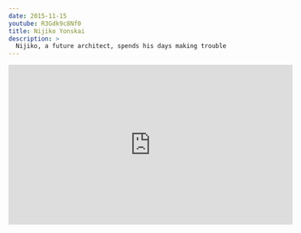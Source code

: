 ```yaml
---
date: 2015-11-15
youtube: R3Gdk9c8Nf0
title: Nijiko Yonskai
description: >
  Nijiko, a future architect, spends his days making trouble
---
```


<iframe width="560" height="315" src="https://www.youtube.com/embed/{{ page.youtube }}" frameborder="0" allowfullscreen></iframe>
